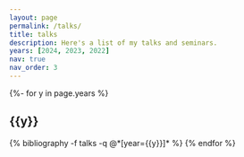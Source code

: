 ```yaml
---
layout: page
permalink: /talks/
title: talks
description: Here's a list of my talks and seminars.
years: [2024, 2023, 2022]
nav: true
nav_order: 3
---
```


<div class="publications">

{%- for y in page.years %}
  <h2 class="year">{{y}}</h2>
  {% bibliography -f talks -q @*[year={{y}}]* %}
{% endfor %}

</div>